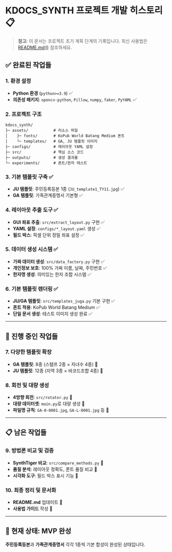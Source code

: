 # KDOCS_SYNTH 프로젝트 개발 히스토리 📋

> **참고**: 이 문서는 프로젝트 초기 계획 단계의 기록입니다. 최신 사용법은 [README.md](README.md)를 참조하세요.

## ✅ 완료된 작업들

### 1. 환경 설정
* **Python 환경** (`python>=3.9`) ✅
* **의존성 패키지**: `opencv-python`, `Pillow`, `numpy`, `faker`, `PyYAML` ✅

### 2. 프로젝트 구조
```
kdocs_synth/
├─ assets/           # 리소스 파일
│    ├─ fonts/       # KoPub World Batang Medium 폰트
│    └─ templates/   # GA, JU 템플릿 이미지  
├─ configs/          # 레이아웃 YAML 설정
├─ src/              # 핵심 소스 코드
├─ outputs/          # 생성 결과물
└─ experiments/      # 폰트/한자 테스트
```

### 3. 기본 템플릿 구축 ✅
* **JU 템플릿**: 주민등록등본 1종 (`JU_template1_TY11.jpg`) ✅
* **GA 템플릿**: 가족관계증명서 기본형 ✅  

### 4. 레이아웃 추출 도구 ✅
* **GUI 좌표 추출**: `src/extract_layout.py` 구현 ✅
* **YAML 설정**: `configs/*_layout.yaml` 생성 ✅
* **필드 박스**: 픽셀 단위 정밀 좌표 설정 ✅

### 5. 데이터 생성 시스템 ✅
* **가짜 데이터 생성**: `src/data_factory.py` 구현 ✅
* **개인정보 보호**: 100% 가짜 이름, 날짜, 주민번호 ✅
* **한자명 생성**: 의미있는 한자 조합 시스템 ✅

### 6. 기본 템플릿 렌더링 ✅
* **JU/GA 템플릿**: `src/templates_juga.py` 기본 구현 ✅
* **폰트 적용**: KoPub World Batang Medium ✅
* **단일 문서 생성**: 테스트 이미지 생성 완료 ✅

---

## 🚧 진행 중인 작업들

### 7. 다양한 템플릿 확장
* **GA 템플릿**: 8종 (스탬프 2종 × 자녀수 4종) 🔄
* **JU 템플릿**: 12종 (지역 3종 × 바코드조합 4종) 🔄

### 8. 회전 및 대량 생성
* **4방향 회전**: `src/rotator.py` 🔄
* **대량 데이터셋**: `main.py`로 대량 생성 🔄
* **파일명 규칙**: `GA-0-0001.jpg`, `GA-L-0001.jpg` 등 🔄

---

## 📋 남은 작업들

### 9. 방법론 비교 및 검증
* **SynthTiger 비교**: `src/compare_methods.py` 📝
* **품질 분석**: 레이아웃 정확도, 폰트 품질 비교 📝
* **시각화 도구**: 필드 박스 표시 기능 📝

### 10. 최종 정리 및 문서화
* **README.md** 업데이트 📝
* **사용법 가이드** 작성 📝

---

## 🎯 현재 상태: MVP 완성

**주민등록등본**과 **가족관계증명서** 각각 1종씩 기본 합성이 완성된 상태입니다.
